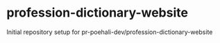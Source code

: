 # profession-dictionary-website

Initial repository setup for pr-poehali-dev/profession-dictionary-website